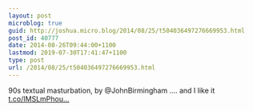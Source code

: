 ```yaml
---
layout: post
microblog: true
guid: http://joshua.micro.blog/2014/08/25/t504036497276669953.html
post_id: 40777
date: 2014-08-26T09:44:00+1100
lastmod: 2019-07-30T17:41:47+1100
type: post
url: /2014/08/25/t504036497276669953.html
---
```

90s textual masturbation, by @JohnBirmingham .... and I like it [t.co/IMSLmPhou...](http://t.co/IMSLmPhouo)

